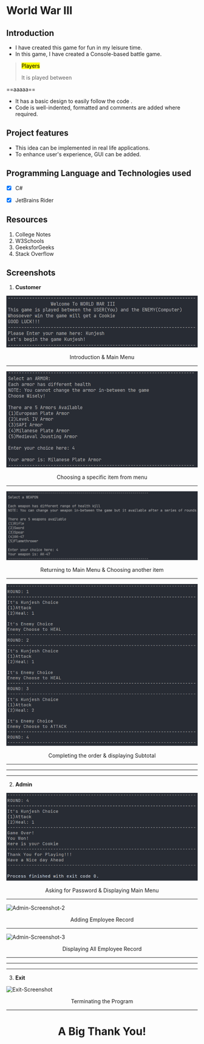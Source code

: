 # World War III

 ## Introduction

- I have created this game for fun in my leisure time.
- In this game, I have created a Console-based battle game.

> <mark style="background-color: #FFFF00">Players</mark>
>   
> It is played between 

==aaaaa==
 - It has a basic design to easily follow the code .
 - Code is well-indented, formatted and comments are added where required.

 ## Project features
 - This idea can be implemented in real life applications.
 - To enhance user's experience, GUI can be added.
  
## Programming Language and Technologies used
 
 - [x] C#
 - [x] JetBrains Rider


## Resources
1. College Notes
2. W3Schools
3. GeeksforGeeks
4. Stack Overflow


## Screenshots

1. **Customer**

![Customer-Screenshot-1](./images/SS-1.png)

<div align="center">Introduction & Main Menu</div>
<hr> 

![Customer-Screenshot-2](./images/SS-2.png)

<div align="center">Choosing a specific item from menu</div>
<hr>

![Customer-Screenshot-3](./images/SS-3.png)

<div align="center">Returning to Main Menu & Choosing another item</div>
<hr>

![Customer-Screenshot-4](./images/SS-4.png)

<div align="center">Completing the order & displaying Subtotal </div>
<hr>
<hr>
<hr>

2. **Admin**

![Admin-Screenshot-1](./images/SS-5.png)

<div align="center">Asking for Password & Displaying Main Menu</div>
<hr> 

![Admin-Screenshot-2](./images/SS-6.png)

<div align="center">Adding Employee Record</div>
<hr>

![Admin-Screenshot-3](./images/SS-7.png)

<div align="center">Displaying All Employee Record</div>
<hr>
<hr>
<hr>


3. **Exit**

![Exit-Screenshot](./images/SS-8.png)

<div align="center">Terminating the Program</div>
<hr>

# <div align="center">**A Big Thank You!**</div>

